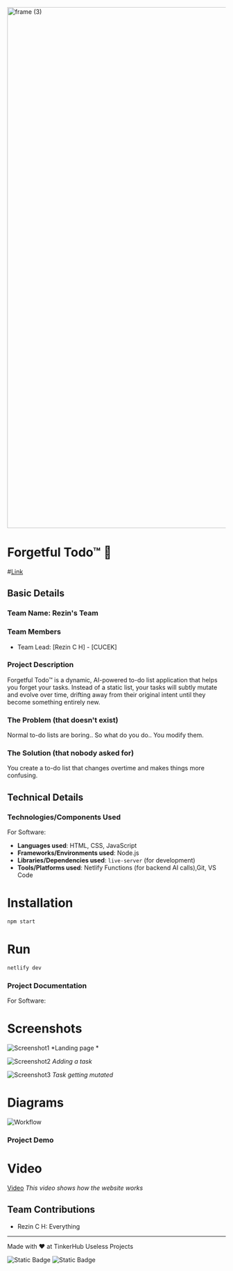 <img width="3188" height="1202" alt="frame (3)" src="https://github.com/user-attachments/assets/517ad8e9-ad22-457d-9538-a9e62d137cd7" />


# Forgetful Todo™  🎯

#[Link](https://forgetful-todo.netlify.app/)



## Basic Details
### Team Name: Rezin's Team


### Team Members
- Team Lead: [Rezin C H] - [CUCEK]

### Project Description
Forgetful Todo™ is a dynamic, AI-powered to-do list application that helps you forget your tasks. Instead of a static list, your tasks will subtly mutate and evolve over time, drifting away from their original intent until they become something entirely new.

### The Problem (that doesn't exist)
Normal to-do lists are boring.. So what do you do.. You modify them.

### The Solution (that nobody asked for)
You create a to-do list that changes overtime and makes things more confusing.

## Technical Details
### Technologies/Components Used
For Software:
- **Languages used**: HTML, CSS, JavaScript
- **Frameworks/Environments used**: Node.js
- **Libraries/Dependencies used**: `live-server` (for development)
- **Tools/Platforms used**: Netlify Functions (for backend AI calls),Git, VS Code




# Installation
```bash
npm start
```

# Run
```bash
netlify dev
```

### Project Documentation
For Software:

# Screenshots 
![Screenshot1](https://i.ibb.co/ymDTbkY3/ss1.png)
*Landing page *

![Screenshot2](https://i.ibb.co/TDVMZZGJ/ss2.png)
*Adding a task*

![Screenshot3](https://i.ibb.co/XZX4FcbG/ss3.png)
*Task getting mutated*

# Diagrams
![Workflow](https://i.ibb.co/S1fPhth/wf.png)



### Project Demo
# Video
[Video](https://drive.google.com/file/d/1LWOLwGAlACoxL1iuPLHwdjNl0TOlXbOL/view?usp=sharing)
*This video shows how the website works*


## Team Contributions
- Rezin C H: Everything

---
Made with ❤️ at TinkerHub Useless Projects 

![Static Badge](https://img.shields.io/badge/TinkerHub-24?color=%23000000&link=https%3A%2F%2Fwww.tinkerhub.org%2F)
![Static Badge](https://img.shields.io/badge/UselessProjects--25-25?link=https%3A%2F%2Fwww.tinkerhub.org%2Fevents%2FQ2Q1TQKX6Q%2FUseless%2520Projects)
